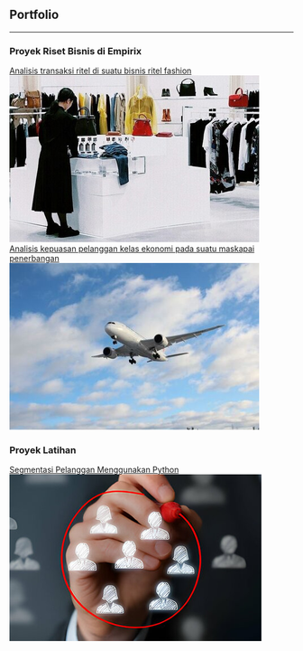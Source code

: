 ## Portfolio

---

### Proyek Riset Bisnis di Empirix
[Analisis transaksi ritel di suatu bisnis ritel fashion](https://empirixresearch.com/portfolio/ritel-fashion/)
<br>
<img src="ritel-fashion-thumbnail.jpg?raw=true"/>
<br>
[Analisis kepuasan pelanggan kelas ekonomi pada suatu maskapai penerbangan](https://empirixresearch.com/portfolio/maskapai-penerbangan/)
<br>
<img src="maskapai-penerbangan-thumbnail.jpg?raw=true"/>

### Proyek Latihan 
[Segmentasi Pelanggan Menggunakan Python](/Customer_Segmentation_with_Python.md)
<br>
<img src="analisis-segmentasi-pelanggan-thumbnail.jpg?raw=true"/>
